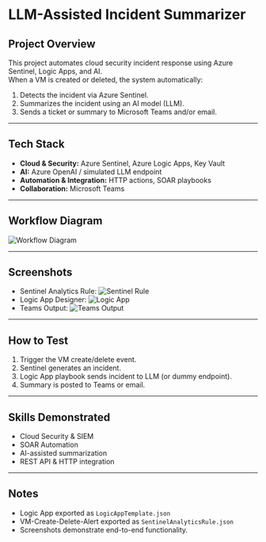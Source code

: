 # LLM-Assisted Incident Summarizer

## Project Overview
This project automates cloud security incident response using Azure Sentinel, Logic Apps, and AI.  
When a VM is created or deleted, the system automatically:  

1. Detects the incident via Azure Sentinel.  
2. Summarizes the incident using an AI model (LLM).  
3. Sends a ticket or summary to Microsoft Teams and/or email.  

---

## Tech Stack
- **Cloud & Security:** Azure Sentinel, Azure Logic Apps, Key Vault  
- **AI:** Azure OpenAI / simulated LLM endpoint  
- **Automation & Integration:** HTTP actions, SOAR playbooks  
- **Collaboration:** Microsoft Teams  

---

## Workflow Diagram
![Workflow Diagram](diagrams/WorkflowDiagram.png)  

---

## Screenshots
- Sentinel Analytics Rule: ![Sentinel Rule](screenshots/SentinelRule.png)  
- Logic App Designer: ![Logic App](screenshots/LogicAppDesigner.png)  
- Teams Output: ![Teams Output](screenshots/TeamsOutput.png)  

---

## How to Test
1. Trigger the VM create/delete event.  
2. Sentinel generates an incident.  
3. Logic App playbook sends incident to LLM (or dummy endpoint).  
4. Summary is posted to Teams or email.  

---

## Skills Demonstrated
- Cloud Security & SIEM  
- SOAR Automation  
- AI-assisted summarization  
- REST API & HTTP integration  

---

## Notes
- Logic App exported as `LogicAppTemplate.json`  
- VM-Create-Delete-Alert exported as `SentinelAnalyticsRule.json`  
- Screenshots demonstrate end-to-end functionality.  
